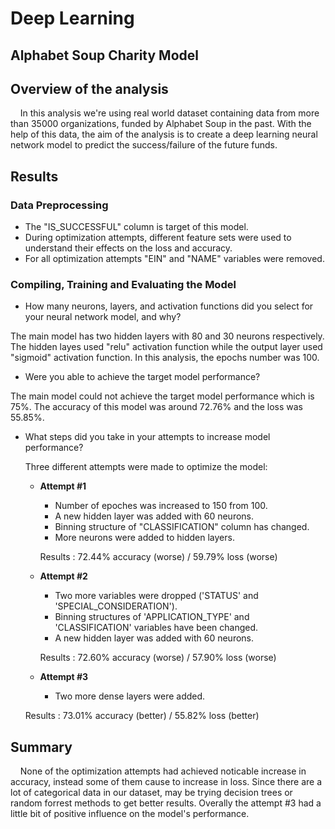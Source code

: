 # Deep Learning
## Alphabet Soup Charity Model

## Overview of the analysis

&nbsp;&nbsp;&nbsp;&nbsp;In this analysis we're using real world dataset containing data from more than 35000 organizations, funded by Alphabet Soup in the past. With the help of this data, the aim of the analysis is to create a deep learning neural network model to predict the success/failure of the future funds.

## Results

### Data Preprocessing

* The "IS_SUCCESSFUL" column is target of this model.  
* During optimization attempts, different feature sets were used to understand their effects on the loss and accuracy.
* For all optimization attempts "EIN" and "NAME" variables were removed.

### Compiling, Training and Evaluating the Model

* How many neurons, layers, and activation functions did you select for your neural network model, and why?

The main model has two hidden layers with 80 and 30 neurons respectively. The hidden layes used "relu" activation function while the output layer used "sigmoid" activation function. In this analysis, the epochs number was 100. 

* Were you able to achieve the target model performance?

The main model could not achieve the target model performance which is 75%. The accuracy of this model was around 72.76% and the loss was 55.85%.

* What steps did you take in your attempts to increase model performance?

  Three different attempts were made to optimize the model:
  
    * **Attempt #1**
      * Number of epoches was increased to 150 from 100.     
      * A new hidden layer was added with 60 neurons.
      * Binning structure of "CLASSIFICATION" column has changed.
      * More neurons were added to hidden layers.
      
      Results : 72.44% accuracy (worse) / 59.79% loss (worse)
      
    * **Attempt #2**
      * Two more variables were dropped ('STATUS' and 'SPECIAL_CONSIDERATION'). 
      * Binning structures of 'APPLICATION_TYPE' and 'CLASSIFICATION' variables have been changed.
      * A new hidden layer was added with 60 neurons. 
      
      Results : 72.60% accuracy (worse) / 57.90% loss (worse)

    * **Attempt #3**
      * Two more dense layers were added.
     
    Results : 73.01% accuracy (better) / 55.82% loss (better)


## Summary

&nbsp;&nbsp;&nbsp;&nbsp;None of the optimization attempts had achieved noticable increase in accuracy, instead some of them cause to increase in loss. Since there are a lot of categorical data in our dataset, may be trying decision trees or random forrest methods to get better results. Overally the attempt #3 had a little bit of positive influence on the model's performance.
